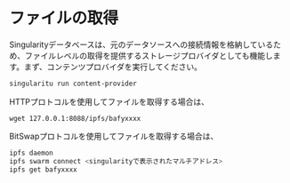 # ファイルの取得

Singularityデータベースは、元のデータソースへの接続情報を格納しているため、ファイルレベルの取得を提供するストレージプロバイダとしても機能します。まず、コンテンツプロバイダを実行してください。

```sh
singularitu run content-provider
```

HTTPプロトコルを使用してファイルを取得する場合は、

```
wget 127.0.0.1:8088/ipfs/bafyxxxx
```

BitSwapプロトコルを使用してファイルを取得する場合は、

```sh
ipfs daemon
ipfs swarm connect <singularityで表示されたマルチアドレス>
ipfs get bafyxxxx
```